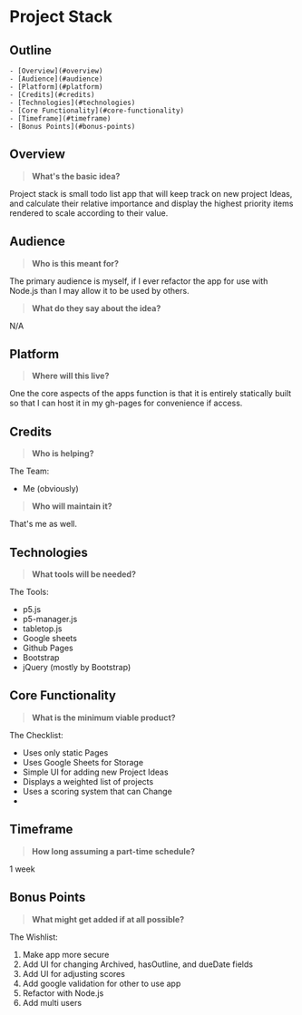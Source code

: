 [](completed)
Project Stack
=================

Outline
-------

<!-- TOC depthFrom:1 depthTo:6 withLinks:1 updateOnSave:1 orderedList:0 -->

	- [Overview](#overview)
	- [Audience](#audience)
	- [Platform](#platform)
	- [Credits](#credits)
	- [Technologies](#technologies)
	- [Core Functionality](#core-functionality)
	- [Timeframe](#timeframe)
	- [Bonus Points](#bonus-points)

<!-- /TOC -->

## Overview
> **What's the basic idea?**

Project stack is small todo list app that will keep track on new project Ideas, and calculate their relative importance and display the highest priority items rendered to scale according to their value.

## Audience
> **Who is this meant for?**

The primary audience is myself, if I ever refactor the app for use with Node.js than I may allow it to be used by others.

> **What do they say about the idea?**

N/A

## Platform
> **Where will this live?**

One the core aspects of the apps function is that it is entirely statically built so that I can host it in my gh-pages for convenience if access.

## Credits
> **Who is helping?**

The Team:
- Me (obviously)

> **Who will maintain it?**

That's me as well.

## Technologies
> **What tools will be needed?**

The Tools:
- p5.js
- p5-manager.js
- tabletop.js
- Google sheets
- Github Pages
- Bootstrap
- jQuery (mostly by Bootstrap)

## Core Functionality
> **What is the minimum viable product?**

The Checklist:
- Uses only static Pages
- Uses Google Sheets for Storage
- Simple UI for adding new Project Ideas
- Displays a weighted list of projects
- Uses a scoring system that can Change
-

## Timeframe
> **How long assuming a part-time schedule?**

1 week

## Bonus Points
> **What might get added if at all possible?**

The Wishlist:
1. Make app more secure
1. Add UI for changing Archived, hasOutline, and dueDate fields
2. Add UI for adjusting scores
2. Add google validation for other to use app
3. Refactor with Node.js
4. Add multi users
